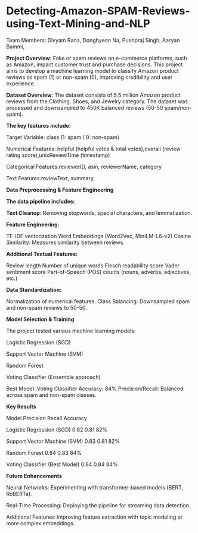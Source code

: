 # Detecting-Amazon-SPAM-Reviews-using-Text-Mining-and-NLP

Team Members:
Divyam Rana,
Donghyeon Na,
Pushpraj Singh,
Aaryan Bammi,

**Project Overview**:
Fake or spam reviews on e-commerce platforms, such as Amazon, impact customer trust and purchase decisions. This project aims to develop a machine learning model to classify Amazon product reviews as spam (1) or non-spam (0), improving credibility and user experience.

**Dataset Overview**:
The dataset consists of 5.5 million Amazon product reviews from the Clothing, Shoes, and Jewelry category. The dataset was processed and downsampled to 450K balanced reviews (50-50 spam/non-spam). 

**The key features include:**

Target Variable: class (1: spam / 0: non-spam)

Numerical Features: helpful (helpful votes & total votes),overall (review rating score),unixReviewTime (timestamp)

Categorical Features:reviewerID, asin, reviewerName, category

Text Features:reviewText, summary, 

**Data Preprocessing & Feature Engineering**

**The data pipeline includes:**

**Text Cleanup**: Removing stopwords, special characters, and lemmatization.

**Feature Engineering:**

TF-IDF vectorization
Word Embeddings (Word2Vec, MiniLM-L6-v2)
Cosine Similarity: Measures similarity between reviews.

**Additional Textual Features:**

Review length
Number of unique words
Flesch readability score
Vader sentiment score
Part-of-Speech (POS) counts (nouns, adverbs, adjectives, etc.)

**Data Standardization:**

Normalization of numerical features.
Class Balancing: Downsampled spam and non-spam reviews to 50-50.

**Model Selection & Training**

The project tested various machine learning models:

Logistic Regression (SGD)

Support Vector Machine (SVM)

Random Forest

Voting Classifier (Ensemble approach)

Best Model: Voting Classifier
Accuracy: 84%
Precision/Recall: Balanced across spam and non-spam classes.

**Key Results**

Model	Precision	Recall	Accuracy

Logistic Regression (SGD)	0.82	0.81	82%

Support Vector Machine (SVM)	0.83	0.81	82%

Random Forest	0.84	0.83	84%

Voting Classifier (Best Model)	0.84	0.84	84%

**Future Enhancements**

Neural Networks: Experimenting with transformer-based models (BERT, RoBERTa).

Real-Time Processing: Deploying the pipeline for streaming data detection.

Additional Features: Improving feature extraction with topic modeling or more complex embeddings.

